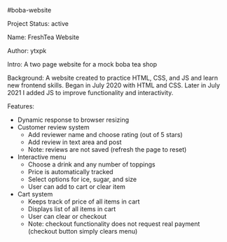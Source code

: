 #boba-website

Project Status: active

Name: FreshTea Website

Author: ytxpk

Intro: A two page website for a mock boba tea shop

Background: A website created to practice HTML, CSS, and JS and learn new frontend skills. Began in July 2020 with HTML and CSS. Later in July 2021 I added JS to improve functionality and interactivity. 

Features:
 - Dynamic response to browser resizing
 - Customer review system
    - Add reviewer name and choose rating (out of 5 stars)
    - Add review in text area and post
    - Note: reviews are not saved (refresh the page to reset)
 - Interactive menu
    - Choose a drink and any number of toppings
    - Price is automatically tracked
    - Select options for ice, sugar, and size
    - User can add to cart or clear item
 - Cart system
    - Keeps track of price of all items in cart
    - Displays list of all items in cart
    - User can clear or checkout
    - Note: checkout functionality does not request real payment (checkout button simply clears menu)

